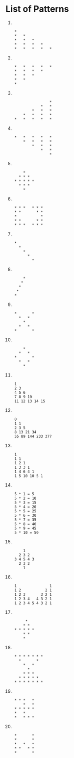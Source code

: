 # List of Patterns

1.
```
	*   
	*   *   
	*   *   *   
	*   *   *   *   
	*   *   *   *   *   
```

2.
```
	*   *   *   *   *   
	*   *   *   *   
	*   *   *   
	*   *   
	*   
```

3.
```
	                *   
	            *   *   
	        *   *   *   
	    *   *   *   *   
	*   *   *   *   *   
```

4.
```
	*   *   *   *   *   
	    *   *   *   *   
	        *   *   *   
	            *   *   
	                *   
```

5.
```
	    * 
	  * * * 
	* * * * * 
	  * * * 
	    * 
```

6.
```
	* * *   * * * 
	* *       * * 
	*           * 
	* *       * * 
	* * *   * * * 
```

7.
```
	*
	  *
	    *
	      *
	        *
```

8.
```
	    *
	   *
	  *
	 *
	*
```

9.
```
	*       * 
	  *   *   
	    *     
	  *   *   
	*       * 
```

10.
```
	    * 
	  *   * 
	*       * 
	  *   * 
	    * 
```

11.
```
	1 
	2 3 
	4 5 6 
	7 8 9 10 
	11 12 13 14 15 
```

12.
```
	0 
	1 1 
	2 3 5 
	8 13 21 34 
	55 89 144 233 377 
```

13.
```
	1 
	1 1 
	1 2 1 
	1 3 3 1 
	1 4 6 4 1 
	1 5 10 10 5 1 
```

14.
```
	5 * 1 = 5
	5 * 2 = 10
	5 * 3 = 15
	5 * 4 = 20
	5 * 5 = 25
	5 * 6 = 30
	5 * 7 = 35
	5 * 8 = 40
	5 * 9 = 45
	5 * 10 = 50
```

15.
```
	    1 
	  2 3 2 
	3 4 5 4 3 
	  2 3 2 
	    1 
```

16.
```
	1               1 
	1 2           2 1 
	1 2 3       3 2 1 
	1 2 3 4   4 3 2 1 
	1 2 3 4 5 4 3 2 1 
```

17.
```
	     * 
	    * * 
	* * * * * 
	    * * 
	    * 
```

18.
```	
	* * * * * * * 
	  *       * 
	    *   * 
	      * 
	    * * * 
	  * * * * * 
	* * * * * * * 
```

19.
```
	* * *   * 
	    *   * 
	* * * * * 
	*   *     
	*   * * * 
```

20.
```
	*       * 
	*       * 
	*   *   * 
	* *   * * 
	*       * 
```